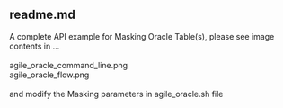 ## readme.md

A complete API example for Masking Oracle Table(s), please see image contents in ...<br />
<br />
agile_oracle_command_line.png<br />	
agile_oracle_flow.png<br />
<br />
and modify the Masking parameters in agile_oracle.sh file <br />
<br />
